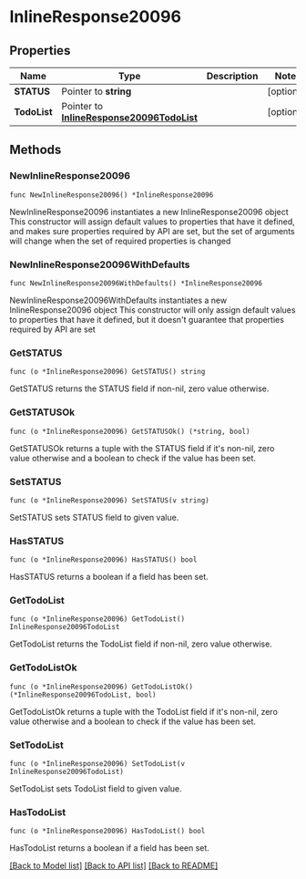 # InlineResponse20096

## Properties

Name | Type | Description | Notes
------------ | ------------- | ------------- | -------------
**STATUS** | Pointer to **string** |  | [optional] 
**TodoList** | Pointer to [**InlineResponse20096TodoList**](InlineResponse20096TodoList.md) |  | [optional] 

## Methods

### NewInlineResponse20096

`func NewInlineResponse20096() *InlineResponse20096`

NewInlineResponse20096 instantiates a new InlineResponse20096 object
This constructor will assign default values to properties that have it defined,
and makes sure properties required by API are set, but the set of arguments
will change when the set of required properties is changed

### NewInlineResponse20096WithDefaults

`func NewInlineResponse20096WithDefaults() *InlineResponse20096`

NewInlineResponse20096WithDefaults instantiates a new InlineResponse20096 object
This constructor will only assign default values to properties that have it defined,
but it doesn't guarantee that properties required by API are set

### GetSTATUS

`func (o *InlineResponse20096) GetSTATUS() string`

GetSTATUS returns the STATUS field if non-nil, zero value otherwise.

### GetSTATUSOk

`func (o *InlineResponse20096) GetSTATUSOk() (*string, bool)`

GetSTATUSOk returns a tuple with the STATUS field if it's non-nil, zero value otherwise
and a boolean to check if the value has been set.

### SetSTATUS

`func (o *InlineResponse20096) SetSTATUS(v string)`

SetSTATUS sets STATUS field to given value.

### HasSTATUS

`func (o *InlineResponse20096) HasSTATUS() bool`

HasSTATUS returns a boolean if a field has been set.

### GetTodoList

`func (o *InlineResponse20096) GetTodoList() InlineResponse20096TodoList`

GetTodoList returns the TodoList field if non-nil, zero value otherwise.

### GetTodoListOk

`func (o *InlineResponse20096) GetTodoListOk() (*InlineResponse20096TodoList, bool)`

GetTodoListOk returns a tuple with the TodoList field if it's non-nil, zero value otherwise
and a boolean to check if the value has been set.

### SetTodoList

`func (o *InlineResponse20096) SetTodoList(v InlineResponse20096TodoList)`

SetTodoList sets TodoList field to given value.

### HasTodoList

`func (o *InlineResponse20096) HasTodoList() bool`

HasTodoList returns a boolean if a field has been set.


[[Back to Model list]](../README.md#documentation-for-models) [[Back to API list]](../README.md#documentation-for-api-endpoints) [[Back to README]](../README.md)


